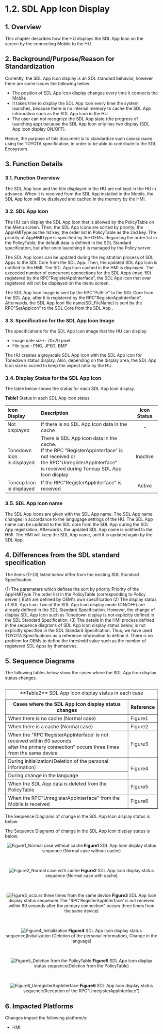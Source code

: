 # 1.2. SDL App Icon Display
## 1. Overview
This chapter describes how the HU displays the SDL App Icon on the screen by the connecting Mobile to the HU.
## 2. Background/Purpose/Reason for Standardization
Currently, the SDL App Icon display is an SDL standard behavior, however there are some issues the following below:
- The position of SDL App Icon display changes every time it connects the Mobile
- It takes time to display the SDL App Icon every time the system launches, because there is no internal memory to cache the SDL App information such as the SDL App Icon in the HU.
- The user can not recognize the SDL App state (the progress of launching app) because the SDL App Icon only has two display (SDL App Icon display ON/OFF).

Hence, the purpose of this document is to standardize such cases/issues using the TOYOTA specification, in order to be able to contribute to the SDL Ecosystem.
## 3. Function Details
### 3.1. Function Overview
The SDL App Icon and the title displayed in the HU are not kept in the HU in advance.
When it is received from the SDL App installed in the Mobile, the SDL App Icon will be displayed and cached in the memory by the HMI.
### 3.2. SDL App Icon
The HU can display the SDL App Icon that is allowed by the PolicyTable on the Menu screen.
Then, the SDL App Icons are sorted by priority; the AppHMIType as the 1st key, the order list in PolicyTable as the 2nd key.
The priority of AppHMIType is specified by the OEMs.
Regarding the order list in the PolicyTable, the default data is defined in the SDL Standard specification, but after once launching it is managed by the Policy server.

The SDL App Icons can be updated during the registration process of SDL Apps to the SDL Core from the SDL App.
Then, the updated SDL App Icon is notified to the HMI.
The SDL App Icon cached in the HMI is displayed.
The exceeded number of concurrent connections for the SDL Apps (max. 50) registered by the RPC"RegisterAppInterface", the SDL App Icon that over registered will not be displayed on the menu screen.

The SDL App Icon image is sent by the RPC"PutFile" to the SDL Core from the SDL App, after it is registered by the RPC"RegisterAppInterface".
Afterwards, the SDL App Icon file name(SDLFileName) is sent by the RPC"SetAppIcon" to the SDL Core from the SDL App .
### 3.3. Specification for the SDL App Icon Image
The specifications for the SDL App Icon image that the HU can display:
- Image date size : 70x70 pixel
- File type : PNG, JPEG, BMP

The HU creates a greyscale SDL App Icon with the SDL App Icon for Tonedown status display.
Also, depending on the display area, the SDL App Icon size is scaled to keep the aspect ratio by the HU.
### 3.4. Display Status for the SDL App Icon
The table below shows the status for each SDL App Icon display.

**Table1** Status in each SDL App Icon status

| Icon Display | Description | Icon Status |
|:---|:---|:---:|
| Not displayed | If there is no SDL App Icon data in the cache | - |
| Tonedown Icon <br>is displayed | There is SDL App Icon data in the cache.<br>If the RPC "RegisterAppInterface" is not received or <br>the RPC"UnregisterAppInterface" <br>is received during Toneup SDL App Icon display | Inactive |
| Toneup Icon <br>is displayed | If the RPC"RegisterAppInterface" is received | Active |

### 3.5. SDL App Icon name
The SDL App Icons are given with the SDL App name.
The SDL App name changes in accordance to the langugage settings of the HU.
The SDL App name can be updated to the SDL core from the SDL App during the SDL App registration.
Afterwards, the updated SDL App name is notified to the HMI.
The HMI will keep the SDL App name, until it is updated again by the SDL App.
## 4. Differences from the SDL standard specification
The items (1)-(3) listed below differ from the existing SDL Standard Specification.

(1) The parameters which defines the sort by priority
Priority of the AppHMIType
The order list in the PolicyTable (corresponding to Policy server )
Both are defined by OEM's own specification
(2) The display status of SDL App Icon
Two of the SDL App Icon display mode (ON/OFF) are already defined in the SDL Standard Specification.
However, the change of display SDL App Icon such as Tonedown display is not explicitly defined in the SDL Standard Specification.
(3) The details in the HMI process defined in the sequence diagrams of SDL App Icon display status below, is not explicitly specified in the SDL Standard Specifcation.
Thus, we have used TOYOTA Specifications as a reference information to define it.
There is no problem for OEMs to define the threshold value such as the number of registered SDL Apps by themselves.
## 5. Sequence Diagrams
The following tables below show the cases where the SDL App Icon display status changes.

<table border="1" align="left">
<caption>**Table2** SDL App Icon display status in each case</caption>
<tr><th> Cases where the SDL App Icon display status changes </th><th> Reference </th></tr>
<tr><td> When there is no cache (Normal case) </td><td> Figure1 </td></tr>
<tr><td> When there is a cache (Normal case) </td><td> Figure2 </td></tr>
<tr><td> When the "RPC'RegisterAppInterface' is not received within 60 seconds <br>after the primary connection" occurs three times from the same device </td><td> Figure3 </td></tr>
<tr><td> During initialization(Deletion of the personal information) </td><td rowspan="2"> Figure4 </td></tr>
<tr><td> During change in the language </td></tr>
<tr><td> When the SDL App data is deleted from the PolicyTable </td><td> Figure5 </td></tr>
<tr><td> When the RPC"UnregisterAppInterface" from the Mobile is received </td><td> Figure6 </td></tr>
</table>
The Sequence Diagrams of change in the SDL App Icon display status is below:

The Sequence Diagrams of change in the SDL App Icon display status is below:

<div style="text-align: center;">

![Figure1_Normal case without cache](./assets/figure1_normal_case_without_cache.png)
**Figure1** SDL App Icon display status sequence (Normal case without cache)
<br><br><br>

![Figure2_Normal case with cache](./assets/figure2_normal_case_with_cache.png)
**Figure2** SDL App Icon display status sequence (Normal case with cache)
<br><br><br>

![Figure3_occurs three times from the same device](./assets/figure3_occurs_three_times_from_the_same_device.png)
**Figure3** SDL App Icon display status sequence( The "RPC'RegisterAppInterface' is not received within 60 seconds after the primary connection" occurs three times from the same device)
<br><br><br>

![Figure4_Initialization](./assets/figure4_initialization.png)
**Figure4** SDL App Icon display status sequence(Initialization (Deletion of the personal information), Change in the language)
<br><br><br>

![Figure5_Deletion from the PolicyTable](./assets/figure5_deletion_from_the_policytable.png)
**Figure5** SDL App Icon display status sequence(Deletion from the PolicyTable)
<br><br><br>

![Figure6_UnregisterAppInterface](./assets/figure6_unregisterappinterface.png)
**Figure6** SDL App Icon display status sequence(Reception of the RPC"UnregisterAppInterface")

</div>

## 6. Impacted Platforms
Changes impact the following platform/s:
- HMI
